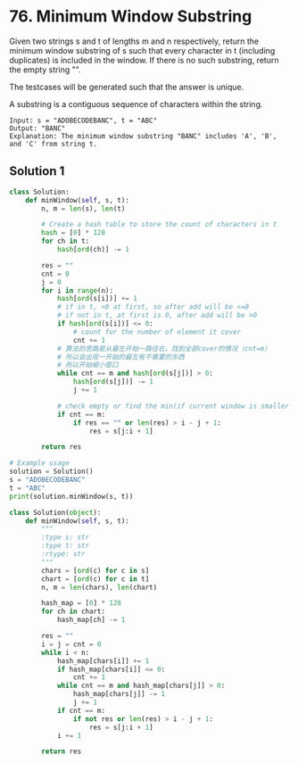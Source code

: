 # 76. Minimum Window Substring

Given two strings s and t of lengths m and n respectively, return the minimum window substring of s such that every character in t (including duplicates) is included in the window. If there is no such substring, return the empty string "".

The testcases will be generated such that the answer is unique.

A substring is a contiguous sequence of characters within the string.

```
Input: s = "ADOBECODEBANC", t = "ABC"
Output: "BANC"
Explanation: The minimum window substring "BANC" includes 'A', 'B', and 'C' from string t.
```
## Solution 1
```python
class Solution:
    def minWindow(self, s, t):
        n, m = len(s), len(t)

        # Create a hash table to store the count of characters in t
        hash = [0] * 128
        for ch in t:
            hash[ord(ch)] -= 1

        res = ""
        cnt = 0
        j = 0
        for i in range(n):
            hash[ord(s[i])] += 1
            # if in t, <0 at first, so after add will be <=0
            # if not in t, at first is 0, after add will be >0
            if hash[ord(s[i])] <= 0:
                # count for the number of element it cover
                cnt += 1
            # 算法的思路是从最左开始一路往右，找到全部cover的情况（cnt=m）
            # 所以会出现一开始的最左有不需要的东西
            # 所以开始缩小窗口
            while cnt == m and hash[ord(s[j])] > 0:
                hash[ord(s[j])] -= 1
                j += 1

            # check empty or find the min(if current window is smaller than res)
            if cnt == m:
                if res == "" or len(res) > i - j + 1:
                    res = s[j:i + 1]

        return res

# Example usage
solution = Solution()
s = "ADOBECODEBANC"
t = "ABC"
print(solution.minWindow(s, t))

```

```python
class Solution(object):
    def minWindow(self, s, t):
        """
        :type s: str
        :type t: str
        :rtype: str
        """
        chars = [ord(c) for c in s]
        chart = [ord(c) for c in t]
        n, m = len(chars), len(chart)

        hash_map = [0] * 128
        for ch in chart:
            hash_map[ch] -= 1

        res = ""
        i = j = cnt = 0
        while i < n:
            hash_map[chars[i]] += 1
            if hash_map[chars[i]] <= 0:
                cnt += 1
            while cnt == m and hash_map[chars[j]] > 0:
                hash_map[chars[j]] -= 1
                j += 1
            if cnt == m:
                if not res or len(res) > i - j + 1:
                    res = s[j:i + 1]
            i += 1

        return res

            
        

```